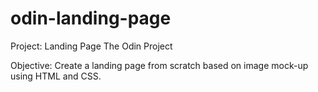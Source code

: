 # odin-landing-page

Project: Landing Page
The Odin Project

Objective: Create a landing page from scratch based on image mock-up using HTML and CSS.
